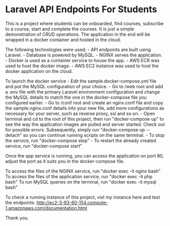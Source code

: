 # Laravel API Endpoints For Students

This is a project where students can be onboarded, find courses, subscribe to a course, start and complete the courses. It is just a simple demonstration of CRUD operations. The application in the end will be wrapped in a docker container and hosted in the cloud.

The following technologies were used; - API endpoints are built using Laravel. - Database is powered by MySQL. - NGINX serves the application. - Docker is used as a container service to house the app. - AWS ECR was used to host the docker image. - AWS EC2 instance was used to host the docker application on the cloud.

To launch the docker service - Edit the sample.docker-compose.yml file and put the MySQL configuration of your choice. - Go to /web root and add a .env file with the primary Laravel environment configuration and change the MySQL details to match the one in the docker-compose file you configured earlier. - Go to /conf root and create an nginx.conf file and copy the sample.nginx.conf details into your new file, add more configurations as necessary for your server, such as reverse proxy, ssl and so on. - Open terminal and cd to the root of this project, then run "docker-compose up" to see the way the application images are pulled and server started. Check out for possible errors. Subsequently, simply run "docker-compose up --detach" so you can continue running scripts on the same terminal. - To stop the service, run "docker-compose stop" - To restart the already created service, run "docker-compose start"

Once the app service is running, you can access the application on port 80, adjust the port as it suits you in the docker-compose file.

To access the files of the NGINX service, run "docker exec -it nginx bash"
To access the files of the application service, run "docker exec -it php bash"
To run MySQL queries on the terminal, run "docker exec -it mysql bash"

To check a running instance of this project, vist my instance here and test the endpoints:
http://ec2-3-93-60-154.compute-1.amazonaws.com/documentation.html

Thank you.
